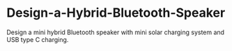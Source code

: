 # Design-a-Hybrid-Bluetooth-Speaker
Design a mini hybrid Bluetooth speaker with mini solar charging system and USB type C charging.
